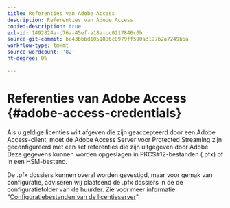 ```yaml
---
title: Referenties van Adobe Access
description: Referenties van Adobe Access
copied-description: true
exl-id: 1492824a-c76a-45ef-a18a-cc0217846c0b
source-git-commit: be43bbbd1051886c8979ff590a3197b2a7249b6a
workflow-type: tm+mt
source-wordcount: '82'
ht-degree: 0%

---
```


# Referenties van Adobe Access {#adobe-access-credentials}

Als u geldige licenties wilt afgeven die zijn geaccepteerd door een Adobe Access-client, moet de Adobe Access Server voor Protected Streaming zijn geconfigureerd met een set referenties die zijn uitgegeven door Adobe. Deze gegevens kunnen worden opgeslagen in PKCS#12-bestanden (.pfx) of in een HSM-bestand.

De .pfx dossiers kunnen overal worden gevestigd, maar voor gemak van configuratie, adviseren wij plaatsend de .pfx dossiers in de de configuratiefolder van de huurder. Zie voor meer informatie &quot;[Configuratiebestanden van de licentieserver](../../aaxs-protected-streaming/aaxs-license-server-config-files/aaxs-configuration-directory-structure.md)&quot;.
